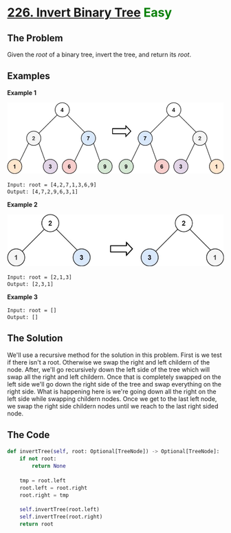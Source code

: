 # [226. Invert Binary Tree](https://leetcode.com/problems/invert-binary-tree/) <span style="color:green">Easy</span>

## **The Problem**
Given the *root* of a binary tree, invert the tree, and return its *root*.

## **Examples**
**Example 1**

![exampleImg](invert1-tree.jpg)
```
Input: root = [4,2,7,1,3,6,9]
Output: [4,7,2,9,6,3,1]
```

**Example 2**

![exampleImg](invert2-tree.jpg)
```
Input: root = [2,1,3]
Output: [2,3,1]
```

**Example 3**
```
Input: root = []
Output: []
```

## **The Solution**
We'll use a recursive method for the solution in this problem. First is we test if there isn't a root. Otherwise we swap the right and left childern of the node. After, we'll go recursively down the left side of the tree which will swap all the right and left childern. Once that is completely swapped on the left side we'll go down the right side of the tree and swap everything on the right side.
What is happening here is we're going down all the right on the left side while swapping childern nodes. Once we get to the last left node, we swap the right side childern nodes until we reach to the last right sided node.

## **The Code**

```python
def invertTree(self, root: Optional[TreeNode]) -> Optional[TreeNode]:
    if not root:
        return None
    
    tmp = root.left
    root.left = root.right
    root.right = tmp
    
    self.invertTree(root.left)
    self.invertTree(root.right)
    return root
```